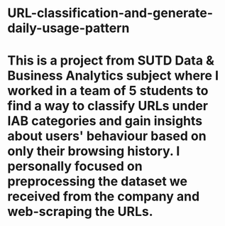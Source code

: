 # URL-classification-and-generate-daily-usage-pattern
# This is a project from SUTD Data & Business Analytics subject where I worked in a team of 5 students to find a way to classify URLs under IAB categories and gain insights about users' behaviour based on only their browsing history. I personally focused on preprocessing the dataset we received from the company and web-scraping the URLs.
